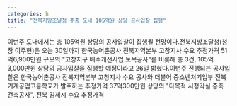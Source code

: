 ```yaml
---
categories: h
title: "전북지방조달청 주중 도내 105억원 상당 공사입찰 집행"
---
```

이번주 도내에서는 총 105억원 상당의 공사입찰이 집행될 전망이다.전북지방조달청(청장 이주현)은 오는 30일까지 한국농어촌공사 전북지역본부 고창지사 수요 추정가격 51억6,900만원 규모의 "고창지구 배수개선사업 토목공사"를 비롯해 총 3건, 105억3,000만원 상당의 공사입찰을 집행할 예정이라고 26일 밝혔다.이번주 진행되는 공사입찰은 한국농어촌공사 전북지역본부 고창지사 수요 공사와 더불어 중소벤처기업부 전북기계공업고등학교가 발주하는 추정가격 37억300만원 상당의 "다목적 시청각실 증축 건축공사", 전북 김제시 수요 추정가격